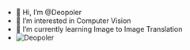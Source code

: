- 👋 Hi, I’m @Deopoler
- 👀 I’m interested in Computer Vision
- 🌱 I’m currently learning Image to Image Translation
- ![Deopoler](https://road-to-kaggle-grandmaster.vercel.app/api/simple/Deopoler)

<!---
Deopoler/Deopoler is a ✨ special ✨ repository because its `README.md` (this file) appears on your GitHub profile.
You can click the Preview link to take a look at your changes.
--->
